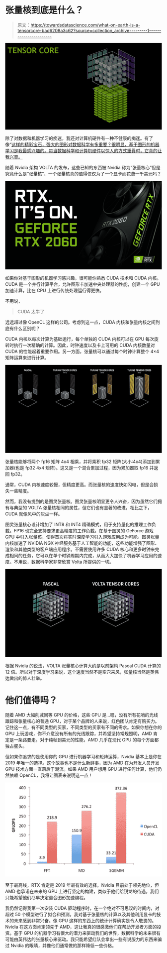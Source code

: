 # 张量核到底是什么？

> 原文：<https://towardsdatascience.com/what-on-earth-is-a-tensorcore-bad6208a3c62?source=collection_archive---------1----------------------->

![](img/6b6bfb7c3e8513412f8d8b43e488241d.png)

除了对数据和机器学习的痴迷，我还对计算机硬件有一种不健康的痴迷。有了像“[这样的精彩宝石，强大的图形对数据科学有多重要？很明显，基于图形的机器学习是我最感兴趣的。每当数据科学和计算机硬件以惊人的方式重叠时，它真的让我兴奋。](/how-vital-are-powerful-graphics-for-data-science-5ead7a54d50c)

随着 Nvidia 架构 VOLTA 的发布，这些已知的东西被 Nvidia 称为“张量核心”但是究竟什么是“张量核”，一个张量核真的值得仅仅为了一个显卡而花费一千美元吗？

![](img/ddb75c079dc78cab2735189195c062e0.png)

如果你对基于图形的机器学习感兴趣，很可能你熟悉 CUDA 技术和 CUDA 内核。CUDA 是一个并行计算平台，允许图形卡加速中央处理器的性能，创建一个 GPU 加速计算，比在 CPU 上进行传统处理运行得更快。

不用说，

> CUDA 太牛了

远远超过像 OpenCL 这样的公司。考虑到这一点，CUDA 内核和张量内核之间到底有什么区别呢？

CUDA 内核以每次计算为基础运行，每个单独的 CUDA 内核可以在 GPU 每次旋转时执行一次精确的计算。因此，时钟速度以及卡上可用的 CUDA 内核数量对 CUDA 的性能起着重要作用。另一方面，张量核可以通过每个时钟计算整个 4×4 矩阵运算来进行计算。

![](img/af352784062729b03906e47793d122e8.png)

张量核能够将两个 fp16 矩阵 4x4 相乘，并将乘积 fp32 矩阵(大小:4x4)添加到累加器(也是 fp32 4x4 矩阵)。这又是一个混合累加过程，因为累加器取 fp16 并返回 fp32。

通常，CUDA 内核速度较慢，但精度更高。而张量核的速度快如闪电，但是会损失一些精度。

然而，我没有提到的是图灵张量核。图灵张量核明显更令人兴奋，因为虽然它们拥有与典型的 VOLTA 张量核相同的属性，但它们也有显著的改进，相比之下，CUDA 就像风中的灰尘一样。

图灵张量核心设计增加了 INT8 和 INT4 精确模式，用于支持量化的推理工作负载。FP16 也完全支持要求更高精度的工作负载。在基于图灵的 GeForce 游戏 GPU 中引入张量核，使得首次将实时深度学习引入游戏应用成为可能。图灵张量内核加速了 NVIDIA NGX 神经服务基于人工智能的功能，这些功能增强了图形、渲染和其他类型的客户端应用程序。不需要使用许多 CUDA 核心和更多时钟来完成相同的任务，它可以在单个时钟周期内完成，从而大大加快了机器学习应用的速度。不用说，数据科学家非常欣赏 Volta 所提供的一切。

![](img/5d0679b7048fed61ad412d8ee380f20f.png)

根据 Nvidia 的说法，VOLTA 张量核心计算大约是以前架构 Pascal CUDA 计算的 12 倍。所以对于深度学习来说，这个速度当然不是空穴来风，张量核当然是英伟达做出的惊人壮举。

# 他们值得吗？

随着 AMD 大幅削减同等 GPU 的价格，这些 GPU 是…嗯，没有所有花哨的光线跟踪和张量核心的普通 GPU，对于某个品牌的人来说，红色团队肯定有购买力。记住这一点，有不同类型的买家，不同类型的买家有不同的需求。如果你想在你的 GPU 上玩游戏，你不介意没有所有的光线跟踪，并希望坚持常规照明，AMD 肯定是一条路要走。对于纯帧到美元的性能，AMD 几乎在现代 GPU 的每个方面都独占鳌头。

但如果你追求的是使用你的 GPU 进行机器学习和矩阵运算，Nvidia 基本上是你在 2019 年唯一的选择。这个故事也不是什么新鲜事，因为 AMD 在为开发人员开发 GPU 技术方面一直落后于潮流。如果 AMD 用户想用 GPU 进行任何计算，他们仍然依赖 OpenCL，我将让图表来说明这一点！

![](img/6c587dd8a6008b7b56406853afd9ead7.png)

至于最高线，RTX 肯定是 2019 年最有效的选择。Nvidia 目前处于领先地位，但 AMD 也承诺在未来的 GPU 上进行坚定的构建，类似于他们给锐龙的待遇。我们只能希望他们尽早决定迎合图形加速编程。

我仍然记得我第一次安装 CUDA 驱动程序时，在一个绝对不可思议的时间内，对超过 50 个模型进行了拟合和预测。我对基于张量核的计算以及其他利用显卡的技术的未来感到非常兴奋。像 GPU 这样的东西上的统计计算确实是令人敬畏的。Nvidia 在这方面肯定领先于 AMD，这让我真的很感激他们在帮助开发者方面的投资。基于 GPU 的机器学习有很大的潜力来驱动我们的世界，数据科学的未来很有可能由英伟达的张量核心来驱动。我只能希望红队会拿出一些有说服力的东西来骗过 Nvidia 的眼睛，并像他们通常做的那样降低一些价格。